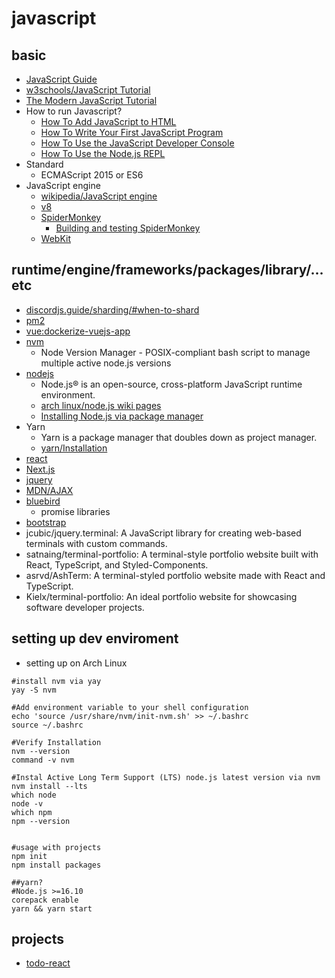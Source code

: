 # javascript

## basic

* [JavaScript Guide](https://developer.mozilla.org/en-US/docs/Web/JavaScript/Guide)
* [w3schools/JavaScript Tutorial](https://www.w3schools.com/js/)
* [The Modern JavaScript Tutorial](https://javascript.info/)
* How to run Javascript?
    * [How To Add JavaScript to HTML](https://www.digitalocean.com/community/tutorials/how-to-add-javascript-to-html)
    * [How To Write Your First JavaScript Program](https://www.digitalocean.com/community/tutorials/how-to-write-your-first-javascript-program)
    * [How To Use the JavaScript Developer Console](https://www.digitalocean.com/community/tutorials/how-to-use-the-javascript-developer-console)
    * [How To Use the Node.js REPL](https://www.digitalocean.com/community/tutorials/how-to-use-the-node-js-repl)
* Standard
    * ECMAScript 2015 or ES6
* JavaScript engine
    * [wikipedia/JavaScript engine](https://en.wikipedia.org/wiki/JavaScript_engine)
    * [v8](https://chromium.googlesource.com/v8/v8)
    * [SpiderMonkey](https://spidermonkey.dev/)
        * [Building and testing SpiderMonkey](https://firefox-source-docs.mozilla.org/js/build.html)
    * [WebKit](https://webkit.org/)

## runtime/engine/frameworks/packages/library/...etc

* [discordjs.guide/sharding/#when-to-shard](https://discordjs.guide/sharding/#when-to-shard)
* [pm2](https://github.com/Unitech/pm2)
* [vue:dockerize-vuejs-app](https://v2.vuejs.org/v2/cookbook/dockerize-vuejs-app)
* [nvm](https://github.com/nvm-sh/nvm)
    * Node Version Manager - POSIX-compliant bash script to manage multiple active node.js versions
* [nodejs](https://nodejs.org/en)
    * Node.js® is an open-source, cross-platform JavaScript runtime environment.
    * [arch linux/node.js wiki pages](https://wiki.archlinux.org/title/node.js_)
    * [Installing Node.js via package manager](https://nodejs.org/en/download/package-manager)
* Yarn
    * Yarn is a package manager that doubles down as project manager.
    * [yarn/Installation](https://yarnpkg.com/getting-started/install)
* [react](https://zh-hant.legacy.reactjs.org/)
* [Next.js](https://nextjs.org/docs)
* [jquery](https://jquery.com/)
* [MDN/AJAX](https://developer.mozilla.org/en-US/docs/Web/Guide/AJAX)
* [bluebird](http://bluebirdjs.com/docs/why-bluebird.html)
    * promise libraries
* [bootstrap](https://getbootstrap.com/)
* jcubic/jquery.terminal: A JavaScript library for creating web-based terminals with custom commands.
* satnaing/terminal-portfolio: A terminal-style portfolio website built with React, TypeScript, and Styled-Components.
* asrvd/AshTerm: A terminal-styled portfolio website made with React and TypeScript.
* Kielx/terminal-portfolio: An ideal portfolio website for showcasing software developer projects.

## setting up dev enviroment

* setting up on Arch Linux

```shell
#install nvm via yay
yay -S nvm

#Add environment variable to your shell configuration
echo 'source /usr/share/nvm/init-nvm.sh' >> ~/.bashrc
source ~/.bashrc

#Verify Installation
nvm --version
command -v nvm

#Instal Active Long Term Support (LTS) node.js latest version via nvm
nvm install --lts
which node
node -v
which npm
npm --version


#usage with projects
npm init
npm install packages

##yarn?
#Node.js >=16.10
corepack enable
yarn && yarn start
```

## projects

* [todo-react](https://github.com/hong539/todo-react)
